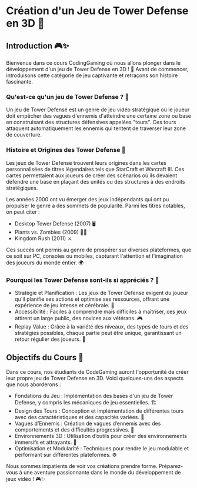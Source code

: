 # Création d'un Jeu de Tower Defense en 3D 🏰

## Introduction 🎮✨

Bienvenue dans ce cours CodingGaming où nous allons plonger dans le développement d'un jeu de Tower Defense en 3D ! 🚀 Avant de commencer, introduisons cette catégorie de jeu captivante et retraçons son histoire fascinante.

### Qu'est-ce qu'un jeu de Tower Defense ? 🏰

Un jeu de Tower Defense est un genre de jeu vidéo stratégique où le joueur doit empêcher des vagues d'ennemis d'atteindre une certaine zone ou base en construisant des structures défensives appelées "tours". Ces tours attaquent automatiquement les ennemis qui tentent de traverser leur zone de couverture.

### Histoire et Origines des Tower Defense 📜
Les jeux de Tower Defense trouvent leurs origines dans les cartes personnalisées de titres légendaires tels que StarCraft et Warcraft III. Ces cartes permettaient aux joueurs de créer des scénarios où ils devaient défendre une base en plaçant des unités ou des structures à des endroits stratégiques.

Les années 2000 ont vu émerger des jeux indépendants qui ont pu propulser le genre à des sommets de popularité. Parmi les titres notables, on peut citer :
- Desktop Tower Defense (2007) 🖥️
- Plants vs. Zombies (2009) 🧟‍♂️
- Kingdom Rush (2011) ⚔️

Ces succès ont permis au genre de prospérer sur diverses plateformes, que ce soit sur PC, consoles ou mobiles, capturant l'attention et l'imagination des joueurs du monde entier. 🌍

### Pourquoi les Tower Defense sont-ils si appréciés ? 🌟
- Stratégie et Planification : Les jeux de Tower Defense exigent du joueur qu'il planifie ses actions et optimise ses ressources, offrant une expérience de jeu intense et cérébrale. 🧠
- Accessibilité : Faciles à comprendre mais difficiles à maîtriser, ces jeux attirent un large public, des novices aux vétérans. 🎮
- Replay Value : Grâce à la variété des niveaux, des types de tours et des stratégies possibles, chaque partie peut être unique, garantissant un retour régulier des joueurs. 🔁

## Objectifs du Cours 🎯

Dans ce cours, nos étudiants de CodeGaming auront l'opportunité de créer leur propre jeu de Tower Defense en 3D. Voici quelques-uns des aspects que nous aborderons :
- Fondations du Jeu : Implémentation des bases d'un jeu de Tower Defense, y compris les mécaniques de jeu essentielles. 🏗️
- Design des Tours : Conception et implémentation de différentes tours avec des caractéristiques et des capacités variées. 🏹
- Vagues d’Ennemis : Création de vagues d’ennemis avec des comportements et des difficultés progressives. 🌊
- Environnements 3D : Utilisation d’outils pour créer des environnements immersifs et attrayants. 🌳
- Optimisation et Modularité : Techniques pour rendre le jeu modulable et performant sur différentes plateformes. ⚙️

Nous sommes impatients de voir vos créations prendre forme. Préparez-vous à une aventure passionnante dans le monde du développement de jeux vidéo ! 🎮✨
